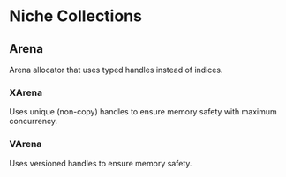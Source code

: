 # Niche Collections
## Arena
Arena allocator that uses typed handles instead of indices.
### XArena
Uses unique (non-copy) handles to ensure memory safety with maximum concurrency.
### VArena
Uses versioned handles to ensure memory safety.
